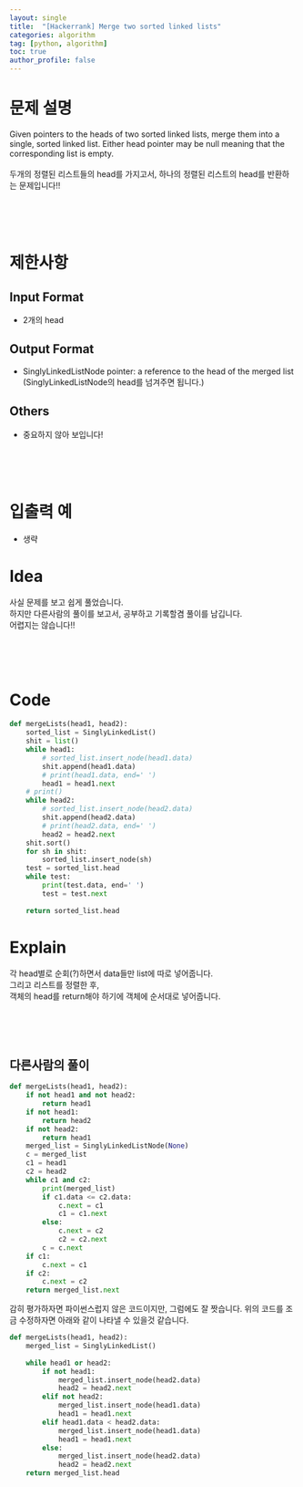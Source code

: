 ```yaml
---
layout: single
title:  "[Hackerrank] Merge two sorted linked lists"
categories: algorithm
tag: [python, algorithm]
toc: true
author_profile: false
---
```



# 문제 설명
Given pointers to the heads of two sorted linked lists, merge them into a single, sorted linked list. Either head pointer may be null meaning that the corresponding list is empty.
<br/><br/>
두개의 정렬된 리스트들의 head를 가지고서, 하나의 정렬된 리스트의 head를 반환하는 문제입니다!!


<br/><br/><br/>

# 제한사항

## Input Format

- 2개의 head

## Output Format

- SinglyLinkedListNode pointer: a reference to the head of the merged list<br/>
(SinglyLinkedListNode의 head를 넘겨주면 됩니다.)


## Others
- 중요하지 않아 보입니다!

<br/><br/><br/>


# 입출력 예

- 생략

# Idea

<p>
사실 문제를 보고 쉽게 풀었습니다.<br/>
하지만 다른사람의 풀이를 보고서, 공부하고 기록할겸 풀이를 남깁니다.<br/>
어렵지는 않습니다!!<br/>

</p>
<br/><br/><br/>

# Code

```python
def mergeLists(head1, head2):
    sorted_list = SinglyLinkedList()
    shit = list()
    while head1:
        # sorted_list.insert_node(head1.data)
        shit.append(head1.data)
        # print(head1.data, end=' ')
        head1 = head1.next
    # print()
    while head2:
        # sorted_list.insert_node(head2.data)
        shit.append(head2.data)
        # print(head2.data, end=' ')
        head2 = head2.next
    shit.sort()
    for sh in shit:
        sorted_list.insert_node(sh)
    test = sorted_list.head
    while test:
        print(test.data, end=' ')
        test = test.next
    
    return sorted_list.head
```


# Explain
각 head별로 순회(?)하면서 data들만 list에 따로 넣어줍니다.<br/>
그리고 리스트를 정렬한 후,<br/>
객체의 head를 return해야 하기에 객체에 순서대로 넣어줍니다.<br/>


<br/><br/><br/>


## 다른사람의 풀이

```python
def mergeLists(head1, head2):
    if not head1 and not head2:
        return head1
    if not head1:
        return head2
    if not head2:
        return head1
    merged_list = SinglyLinkedListNode(None)
    c = merged_list
    c1 = head1
    c2 = head2
    while c1 and c2:
        print(merged_list)
        if c1.data <= c2.data:
            c.next = c1
            c1 = c1.next
        else:
            c.next = c2
            c2 = c2.next
        c = c.next
    if c1:
        c.next = c1
    if c2:
        c.next = c2
    return merged_list.next
```
감히 평가하자면 파이썬스럽지 않은 코드이지만, 그럼에도 잘 짯습니다.
위의 코드를 조금 수정하자면 아래와 같이 나타낼 수 있을것 같습니다.
```python
def mergeLists(head1, head2):
    merged_list = SinglyLinkedList()
    
    while head1 or head2:
        if not head1:
            merged_list.insert_node(head2.data)
            head2 = head2.next
        elif not head2:
            merged_list.insert_node(head1.data)
            head1 = head1.next
        elif head1.data < head2.data:
            merged_list.insert_node(head1.data)
            head1 = head1.next
        else:
            merged_list.insert_node(head2.data)
            head2 = head2.next
    return merged_list.head

```


<!-- # References

<ul>
  <li><a href="https://medium.com/@mrunankmistry52/non-divisible-subset-problem-comprehensive-explanation-c878a752f057" target="_blank">https://medium.com/@mrunankmistry52/non-divisible-subset-problem-comprehensive-explanation-c878a752f057</a></li>
  <li><a href="https://gaegosoo.tistory.com/62" target="_blank">https://gaegosoo.tistory.com/62</a></li>
  
</ul> -->

